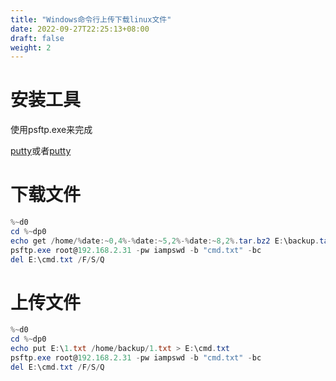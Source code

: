 ```yaml
---
title: "Windows命令行上传下载linux文件"
date: 2022-09-27T22:25:13+08:00
draft: false
weight: 2
---
```


# 安装工具

使用psftp.exe来完成

[putty](https://www.putty.org/ )或者[putty](https://www.chiark.greenend.org.uk/~sgtatham/putty/latest.html )

# 下载文件

```powershell
%~d0
cd %~dp0
echo get /home/%date:~0,4%-%date:~5,2%-%date:~8,2%.tar.bz2 E:\backup.tar.bz2 > E:\cmd.txt
psftp.exe root@192.168.2.31 -pw iampswd -b "cmd.txt" -bc
del E:\cmd.txt /F/S/Q
```

# 上传文件

```powershell
%~d0
cd %~dp0
echo put E:\1.txt /home/backup/1.txt > E:\cmd.txt
psftp.exe root@192.168.2.31 -pw iampswd -b "cmd.txt" -bc
del E:\cmd.txt /F/S/Q
```


